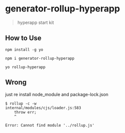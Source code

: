 # generator-rollup-hyperapp
> hyperapp start kit

## How to Use

```
npm install -g yo
```

```
npm i generator-rollup-hyperapp
```

```
yo rollup-hyperapp
```

## Wrong

just re install node_module and package-lock.json

```
$ rollup -c -w
internal/modules/cjs/loader.js:583
    throw err;
    ^

Error: Cannot find module '../rollup.js'
```

